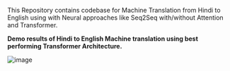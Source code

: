 This Repository contains codebase for Machine Translation from Hindi to English using with Neural approaches like Seq2Seq with/without Attention and Transformer.

**Demo results of Hindi to English Machine translation using best performing Transformer Architecture.**

![image](https://user-images.githubusercontent.com/31811887/152687721-19f44fa9-0f3d-4111-9e1b-1a2d4a66833a.png)
